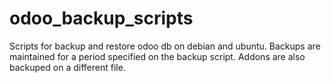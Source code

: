 # odoo_backup_scripts
Scripts for backup and restore odoo db on debian and ubuntu. Backups are maintained for a period specified on the backup script. Addons are also backuped on a different file.
